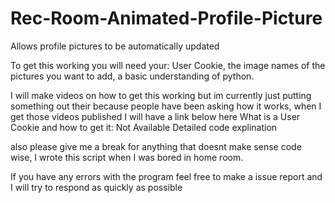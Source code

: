 # Rec-Room-Animated-Profile-Picture
Allows profile pictures to be automatically updated

To get this working you will need your: User Cookie, the image names of the pictures you want to add, a basic understanding of python.

I will make videos on how to get this working but im currently just putting something out their because people have been asking how it works, when I get those videos published I will have a link below here
What is a User Cookie and how to get it: Not Available
Detailed code explination

also please give me a break for anything that doesnt make sense code wise, I wrote this script when I was bored in home room.

If you have any errors with the program feel free to make a issue report and I will try to respond as quickly as possible

